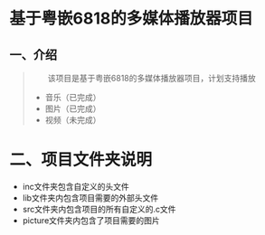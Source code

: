 <h1>基于粤嵌6818的多媒体播放器项目
</h1>

## 一、介绍

> &ensp;&ensp;&ensp;&ensp;该项目是基于粤嵌6818的多媒体播放器项目，计划支持播放
>
> * 音乐（已完成）
> * 图片（已完成）
> * 视频（未完成）

# 二、项目文件夹说明

* inc文件夹包含自定义的头文件
* lib文件夹内包含项目需要的外部头文件
* src文件夹内包含项目的所有自定义的.c文件
* picture文件夹内包含了项目需要的图片